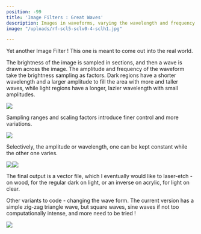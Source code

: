 ```yaml
---
position: -99
title: 'Image Filters : Great Waves'
description: Images in waveforms, varying the wavelength and frequency
image: "/uploads/rf-scl5-sclv0-4-sclh1.jpg"

---
```

Yet another Image Filter ! This one is meant to come out into the real world.

The brightness of the image is sampled in sections, and then a wave is drawn across the image. The amplitude and frequency of the waveform take the brightness sampling as factors. Dark regions have a shorter wavelength and a larger amplitude to fill the area with more and taller waves, while light regions have a longer, lazier wavelength with small amplitudes.

![](/uploads/mona-scl5-sclv0-4-sclh1-j2.jpg)

Sampling ranges and scaling factors introduce finer control and more variations.

![](/uploads/mona-scl5-sclv0-8-sclh0-5-j2.jpg)

Selectively, the amplitude or wavelength, one can be kept constant while the other one varies.

![](/uploads/ele-scl5-sclv0-4-sclh1.jpg)![](/uploads/ele-scl5-sclv0-8-sclh1-j2.jpg)

The final output is a vector file, which I eventually would like to laser-etch - on wood, for the regular dark on light, or an inverse on acrylic, for light on clear.

Other variants to code - changing the wave form. The current version has a simple zig-zag triangle wave, but square waves, sine waves if not too computationally intense, and more need to be tried !

![](/uploads/rf-scl8-sclv1-sclh1-j2.jpg)